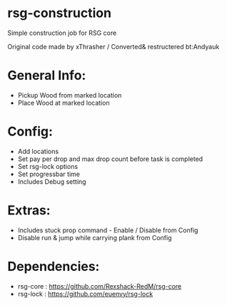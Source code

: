 # rsg-construction

Simple construction job for RSG core

Original code made by xThrasher / Converted& restructered bt:Andyauk

# General Info:

- Pickup Wood from marked location
- Place Wood at marked location

# Config:

- Add locations
- Set pay per drop and max drop count before task is completed
- Set rsg-lock options
- Set progressbar time
- Includes Debug setting

# Extras:

- Includes stuck prop command - Enable / Disable from Config
- Disable run & jump while carrying plank from Config

# Dependencies:

- rsg-core : https://github.com/Rexshack-RedM/rsg-core
- rsg-lock : https://github.com/euenvy/rsg-lock
